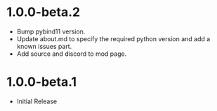 # 1.0.0-beta.2
- Bump pybind11 version.
- Update about.md to specify the required python version and add a known issues part.
- Add source and discord to mod page.

# 1.0.0-beta.1
- Initial Release
